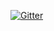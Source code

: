 [![Gitter](https://badges.gitter.im/otadrive/community.svg)](https://gitter.im/otadrive/community?utm_source=badge&utm_medium=badge&utm_campaign=pr-badge)
